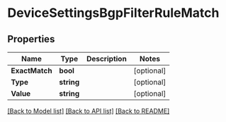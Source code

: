 # DeviceSettingsBgpFilterRuleMatch

## Properties

Name | Type | Description | Notes
------------ | ------------- | ------------- | -------------
**ExactMatch** | **bool** |  | [optional] 
**Type** | **string** |  | [optional] 
**Value** | **string** |  | [optional] 

[[Back to Model list]](../README.md#documentation-for-models) [[Back to API list]](../README.md#documentation-for-api-endpoints) [[Back to README]](../README.md)


